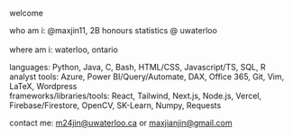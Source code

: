 welcome


who am i: @maxjin11, 2B honours statistics @ uwaterloo
&nbsp;<br>
&nbsp;<br>
where am i: waterloo, ontario


languages: Python, Java, C, Bash, HTML/CSS, Javascript/TS, SQL, R
&nbsp;<br>
analyst tools: Azure, Power BI/Query/Automate, DAX, Office 365, Git, Vim, LaTeX, Wordpress
&nbsp;<br>
frameworks/libraries/tools: React, Tailwind, Next.js, Node.js, Vercel, Firebase/Firestore, OpenCV, SK-Learn, Numpy, Requests


contact me: m24jin@uwaterloo.ca or maxjianjin@gmail.com

<!---
- 👋 Hi, I’m @maxjin11, a UWaterloo Honours Statistics student (2A) from Toronto, Canada.
- 💪 Status: Currently working as a Data Analyst at Greenhouse

- 👀 I’m interested in programming, music production, basketball, badminton, snowboarding and fitness.
- 🌱 I'm currently learning ReactJS, hoping to improve my front-end development and designing skills. 
- 😎 Languages: Python, Java, C, Bash Scripting, HTML, CSS, Javascript/TS, SQL
- 🤩 Libraries: ReactJS, Tailwind CSS, Firebase/Firestore, Node.js, ExpressJS, OpenCV, Mediapipe, Scikit-Learn, NumPy, NLTK, Requests, BeautifulSoup, Tkinter
- 😼 Technologies: Git, Azure, Linux Terminal, LaTeX, VSCode 
- 💞️ I’d love to collaborate on projects in order to add to my programming experience.
- 📫 You can reach me at my email: m24jin@uwaterloo.ca
--->

<!---
maxjin11/maxjin11 is a ✨ special ✨ repository because its `README.md` (this file) appears on your GitHub profile.
You can click the Preview link to take a look at your changes.
--->
